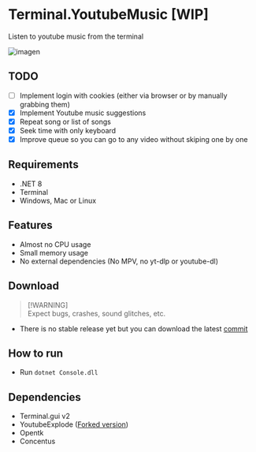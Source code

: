 # Terminal.YoutubeMusic [WIP]
Listen to youtube music from the terminal

![imagen](https://github.com/user-attachments/assets/f588ad79-3fae-4f8c-b7d3-e4570b01bdb3)

## TODO
- [ ] Implement login with cookies (either via browser or by manually grabbing them)
- [X] Implement Youtube music suggestions
- [X] Repeat song or list of songs
- [X] Seek time with only keyboard
- [X] Improve queue so you can go to any video without skiping one by one

## Requirements
- .NET 8
- Terminal
- Windows, Mac or Linux

## Features
- Almost no CPU usage 
- Small memory usage
- No external dependencies (No MPV, no yt-dlp or youtube-dl)

## Download
> [!WARNING]\
> Expect bugs, crashes, sound glitches, etc.
- There is no stable release yet but you can download the latest [commit](https://nightly.link/xBaank/Terminal.YoutubeMusic/workflows/dotnet/main/YoutubeConsole.zip)

## How to run
- Run `dotnet Console.dll`

## Dependencies
- Terminal.gui v2
- YoutubeExplode ([Forked version](https://github.com/xBaank/YoutubeExplode/tree/music))
- Opentk
- Concentus
